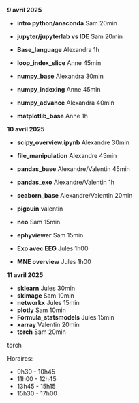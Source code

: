 
**9 avril 2025**
   
   * **intro python/anaconda** Sam 20min
   * **jupyter/jupyterlab vs IDE** Sam 20min
   * **Base_language** Alexandra 1h
   * **loop_index_slice** Anne 45min
   
   * **numpy_base** Alexandra 30min
   * **numpy_indexing** Anne 45min
   * **numpy_advance** Alexandra  40min
   * **matplotlib_base** Anne 1h


**10 avril 2025**

  * **scipy_overview.ipynb** Alexandre 30min
  * **file_manipulation** Alexandre 45min
  * **pandas_base** Alexandre/Valentin 45min
  * **pandas_exo** Alexandre/Valentin 1h

  * **seaborn_base** Alexandre/Valentin 20min
   * **pigouin** valentin
  * **neo** Sam 15min
  * **ephyviewer** Sam 15min
  * **Exo avec EEG** Jules 1h00
  * **MNE overview** Jules 1h00


**11 avril 2025**
  
   * **sklearn** Jules 30min
   * **skimage** Sam 10min
   * **networkx** Jules 15min 
   * **plotly** Sam 10min
   * **Formula_statsmodels** Jules 15min
   * **xarray** Valentin 20min
   * **torch** Sam 20min

   
   torch

Horaires:
 * 9h30 - 10h45
 * 11h00 - 12h45
 * 13h45 - 15h15
 * 15h30 - 17h00
